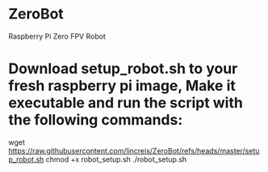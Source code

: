 # ZeroBot
Raspberry Pi Zero FPV Robot

# Download setup_robot.sh to your fresh raspberry pi image, Make it executable and run the script with the following commands:
wget https://raw.githubusercontent.com/lincreis/ZeroBot/refs/heads/master/setup_robot.sh
chmod +x robot_setup.sh
./robot_setup.sh